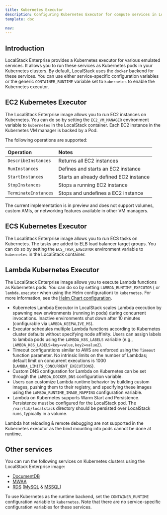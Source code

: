 ```yaml
---
title: Kubernetes Executor
description: Configuring Kubernetes Executor for compute services in LocalStack Enterprise.
template: doc

nav: 
---
```


## Introduction

LocalStack Enterprise provides a Kubernetes executor for various emulated services.
It allows you to run these services as Kubernetes pods in your Kubernetes clusters.
By default, LocalStack uses the `docker` backend for these services.
You can use either service-specific configuration variables or the generic  `CONTAINER_RUNTIME`  variable set to  `kubernetes`  to enable the Kubernetes executor.

## EC2 Kubernetes Executor

The LocalStack Enterprise image allows you to run EC2 instances on Kubernetes.
You can do so by setting the `EC2_VM_MANAGER` environment variable to `kubernetes` in the LocalStack container.
Each EC2 instance in the Kubernetes VM manager is backed by a Pod.

The following operations are supported:

| Operation            | Notes                                  |
| :------------------- | :------------------------------------- |
| `DescribeInstances`  | Returns all EC2 instances              |
| `RunInstances`       | Defines and starts an EC2 instance     |
| `StartInstances`     | Starts an already defined EC2 instance |
| `StopInstances`      | Stops a running EC2 instance           |
| `TerminateInstances` | Stops and undefines a EC2 instance     |

The current implementation is in preview and does not support volumes, custom AMIs, or networking features available in other VM managers.

## ECS Kubernetes Executor

The LocalStack Enterprise image allows you to run ECS tasks on Kubernetes.
The tasks are added to ELB load balancer target groups.
You can do so by setting the `ECS_TASK_EXECUTOR` environment variable to `kubernetes` in the LocalStack container.

## Lambda Kubernetes Executor

The LocalStack Enterprise image allows you to execute Lambda functions as Kubernetes pods.
You can do so by setting `LAMBDA_RUNTIME_EXECUTOR` ( or `lambda.executor` when using the Helm configuration) to `kubernetes`.
For more information, see the [Helm Chart configuration](https://github.com/localstack/helm-charts/blob/ce47b1590605901650ab788556bc871efbd78b8d/charts/localstack/values.yaml#L178-L208).

- Kubernetes Lambda Executor in LocalStack scales Lambda execution by spawning new environments (running in pods) during concurrent invocations.
  Inactive environments shut down after 10 minutes (configurable via `LAMBDA_KEEPALIVE_MS`).
- Executor schedules multiple Lambda functions according to Kubernetes cluster defaults without specifying node affinity.
  Users can assign labels to lambda pods using the `LAMBDA_K8S_LABELS` variable (e.g., `LAMBDA_K8S_LABELS=key=value,key2=value2`).
- Timeout configurations similar to AWS are enforced using the `Timeout` function parameter.
  No intrinsic limits on the number of Lambdas; default limit on concurrent executions is 1000 (`LAMBDA_LIMITS_CONCURRENT_EXECUTIONS`).
- Custom DNS configuration for Lambda on Kubernetes can be set through the `LAMBDA_DOCKER_DNS` configuration variable.
- Users can customize Lambda runtime behavior by building custom images, pushing them to their registry, and specifying these images using the `LAMBDA_RUNTIME_IMAGE_MAPPING` configuration variable.
- Lambda on Kubernetes supports Warm Start and Persistence.
  Persistence must be configured for the LocalStack pod.
  The `/var/lib/localstack` directory should be persisted over LocalStack runs, typically in a volume.

Lambda hot reloading & remote debugging are not supported in the Kubernetes executor as the bind mounting into pods cannot be done at runtime.

## Other services

You can run the following services on Kubernetes clusters using the LocalStack Enterprise image:

- [DocumentDB](https://docs.localstack.cloud/user-guide/aws/docdb/)
- [MWAA](https://docs.localstack.cloud/user-guide/aws/docdb/)
- [RDS](https://docs.localstack.cloud/user-guide/aws/rds/)  ([MySQL](https://docs.localstack.cloud/user-guide/aws/rds/#mysql-engine)  &  [MSSQL](https://docs.localstack.cloud/user-guide/aws/rds/#microsoft-sql-server-engine))

To use Kubernetes as the runtime backend, set the `CONTAINER_RUNTIME` configuration variable to `kubernetes`.
Note that there are no service-specific configuration variables for these services.